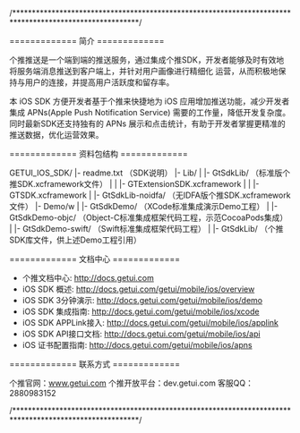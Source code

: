 /********************************************************************************************************/


=============		简介				=============

个推推送是一个端到端的推送服务，通过集成个推SDK，开发者能够及时有效地将服务端消息推送到客户端上，并针对用户画像进行精细化
运营，从而积极地保持与用户的连接，并提高用户活跃度和留存率。

本 iOS SDK 方便开发者基于个推来快捷地为 iOS 应用增加推送功能，减少开发者集成 APNs(Apple Push Notification Service) 需要的工作量，降低开发复杂度。同时最新SDK还支持独有的 APNs 展示和点击统计，有助于开发者掌握更精准的推送数据，优化运营效果。



=============		资料包结构		=============

GETUI_IOS_SDK/
  |- readme.txt （SDK说明）
  |- Lib/
  |    |- GtSdkLib/ （标准版个推SDK.xcframework文件）
  |    |   |- GTExtensionSDK.xcframework
  |    |   |- GTSDK.xcframework
  |    |- GtSdkLib-noidfa/ （无IDFA版个推SDK.xcframework文件）
  |- Demo/w
  |    |- GtSdkDemo/ （XCode标准集成演示Demo工程）
  |    |- GtSdkDemo-objc/ （Object-C标准集成框架代码工程，示范CocoaPods集成）
  |    |- GtSdkDemo-swift/ （Swift标准集成框架代码工程）
  |    |- GtSdkLib/ （个推SDK库文件，供上述Demo工程引用）



=============		文档中心			=============

* 个推文档中心: http://docs.getui.com
* iOS SDK 概述: http://docs.getui.com/getui/mobile/ios/overview
* iOS SDK 3分钟演示: http://docs.getui.com/getui/mobile/ios/demo
* iOS SDK 集成指南: http://docs.getui.com/getui/mobile/ios/xcode
* iOS SDK APPLink接入: http://docs.getui.com/getui/mobile/ios/applink
* iOS SDK API接口文档: http://docs.getui.com/getui/mobile/ios/api
* iOS 证书配置指南: http://docs.getui.com/getui/mobile/ios/apns



=============		联系方式			=============

个推官网：www.getui.com
个推开放平台：dev.getui.com
客服QQ：2880983152



/********************************************************************************************************/